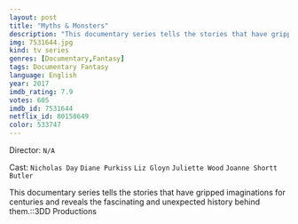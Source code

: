 ```yaml
---
layout: post
title: "Myths & Monsters"
description: "This documentary series tells the stories that have gripped imaginations for centuries and reveals the fascinating and unexpected history behind them.::3DD Productions.."
img: 7531644.jpg
kind: tv series
genres: [Documentary,Fantasy]
tags: Documentary Fantasy 
language: English
year: 2017
imdb_rating: 7.9
votes: 605
imdb_id: 7531644
netflix_id: 80158649
color: 533747
---
```

Director: `N/A`  

Cast: `Nicholas Day` `Diane Purkiss` `Liz Gloyn` `Juliette Wood` `Joanne Shortt Butler` 

This documentary series tells the stories that have gripped imaginations for centuries and reveals the fascinating and unexpected history behind them.::3DD Productions